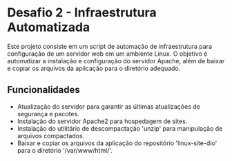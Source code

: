 # Desafio 2 - Infraestrutura Automatizada

Este projeto consiste em um script de automação de infraestrutura para configuração de um servidor web em um ambiente Linux. O objetivo é automatizar a instalação e configuração do servidor Apache, além de baixar e copiar os arquivos da aplicação para o diretório adequado.

## Funcionalidades

- Atualização do servidor para garantir as últimas atualizações de segurança e pacotes.
- Instalação do servidor Apache2 para hospedagem de sites.
- Instalação do utilitário de descompactação 'unzip' para manipulação de arquivos compactados.
- Baixar e copiar os arquivos da aplicação do repositório 'linux-site-dio' para o diretório '/var/www/html/'.

